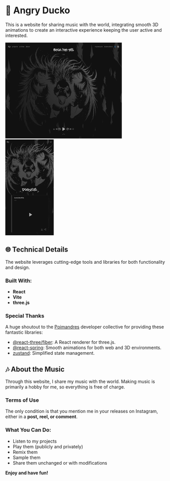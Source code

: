 # 🐥 Angry Ducko

This is a website for sharing music with the world, integrating smooth 3D animations to create an interactive experience keeping the user active and interested.

<div>
<img src="./assets-readme/player_desktop.png" height="300px" />
<img src="./assets-readme/player_mobile.png" height="300px" />
</div>

## 🌐 Technical Details

The website leverages cutting-edge tools and libraries for both functionality and design.

### Built With:

- **React**
- **Vite**
- **three.js**

### Special Thanks

A huge shoutout to the [Poimandres](https://pmnd.rs/) developer collective for providing these fantastic libraries:

- [@react-three/fiber](https://www.npmjs.com/package/@react-three/fiber): A React renderer for three.js.
- [@react-spring](https://www.npmjs.com/package/@react-spring/web): Smooth animations for both web and 3D environments.
- [zustand](https://www.npmjs.com/package/zustand): Simplified state management.

## 🎶 About the Music

Through this website, I share my music with the world. Making music is primarily a hobby for me, so everything is free of charge.

### Terms of Use

The only condition is that you mention me in your releases on Instagram, either in a **post, reel, or comment**.

### What You Can Do:

- Listen to my projects
- Play them (publicly and privately)
- Remix them
- Sample them
- Share them unchanged or with modifications

**Enjoy and have fun!**
